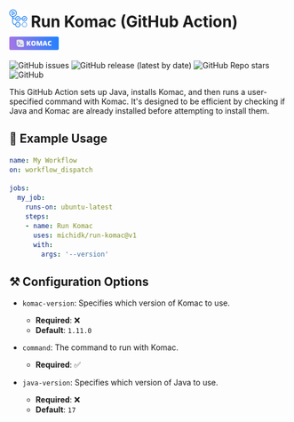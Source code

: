 <h1> <img src="https://github.com/michidk/run-komac/blob/main/.github/images/github-actions-logo.png" width="32" height="32" alt="Logo" /> Run Komac (GitHub Action) <a href="https://github.com/russellbanks/Komac"> <img src="https://github.com/michidk/run-komac/blob/main/.github/images/komac-logo.svg" height="24px" style="vertical-align:bottom" alt="Komac logo" /> </a></h1>

![GitHub issues][github-issues-badge]
![GitHub release (latest by date)][github-release-badge]
![GitHub Repo stars][github-repo-stars-badge]
![GitHub][github-license-badge]

This GitHub Action sets up Java, installs Komac, and then runs a user-specified command with Komac. It's designed to be efficient by checking if Java and Komac are already installed before attempting to install them.

## 📖 Example Usage

```yaml
name: My Workflow
on: workflow_dispatch

jobs:
  my_job:
    runs-on: ubuntu-latest
    steps:
    - name: Run Komac
      uses: michidk/run-komac@v1
      with:
        args: '--version'
```

## ⚒️ Configuration Options

- `komac-version`: Specifies which version of Komac to use.
  - **Required**: ❌
  - **Default**: `1.11.0`

- `command`: The command to run with Komac.
  - **Required**: ✅

- `java-version`: Specifies which version of Java to use.
  - **Required**: ❌
  - **Default**: `17`

[github-issues-badge]: https://img.shields.io/github/issues/michidk/run-komac?logo=target
[github-release-badge]: https://img.shields.io/github/v/release/michidk/run-komac?logo=github
[github-repo-stars-badge]: https://img.shields.io/github/stars/michidk/run-komac?logo=githubsponsors
[github-license-badge]: https://img.shields.io/github/license/michidk/run-komac?logo=gnu
